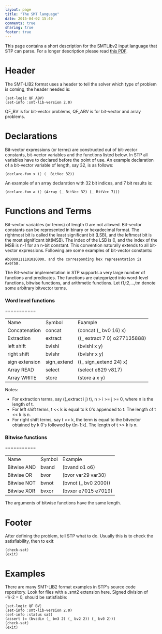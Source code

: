 ```yaml
---
layout: page
title: "The SMT language"
date: 2015-04-02 15:49
comments: true
sharing: true
footer: true
---
```


This page contains a short description for the SMTLibv2 input language that STP can parse. For a longer description please read <a href="www.grammatech.com/resource/smt/SMTLIBTutorial.pdf">this PDF</a>.

Header
===========

The SMT-LIB2 format uses a header to tell the solver which type of problem is coming,  the header needed is:

```
(set-logic QF_ABV)
(set-info :smt-lib-version 2.0)
```

QF_BV is for bit-vector problems, QF_ABV is for bit-vector and array problems.

Declarations
===========

Bit-vector expressions (or terms) are constructed out of bit-vector constants, bit-vector variables and the functions listed below. In STP all variables have to declared before the point of use. An example declaration of a bit-vector variable of length, say 32, is as follows:
```
(declare-fun x () (_ BitVec 32))
```
An example of an array declaration with 32 bit indices, and 7 bit results is:
```
(declare-fun a () (Array (_ BitVec 32) (_ BitVec 7)))
```

Functions and Terms
===========

Bit-vector variables (or terms) of length 0 are not allowed. Bit-vector constants can be represented in binary or hexadecimal format. The rightmost bit is called the least significant bit (LSB), and the leftmost bit is the most significant bit(MSB). The index of the LSB is 0, and the index of the MSB is n-1 for an n-bit constant. This convention naturally extends to all bit-vector expressions. Following are some examples of bit-vector constants:
```
#b0000111101010000, and the corresponding hex representation is #x0f50.
```

The Bit-vector implementation in STP supports a very large number of functions and predicates. The functions are categorized into word-level functions, bitwise functions, and arithmetic functions. Let t1,t2,...,tm denote some arbitrary bitvector terms.

<h3>Word level functions</h3>
===========

<table>
<tr>
<td>Name</td>
<td>Symbol</td>
<td>Example</td>
</tr>

<tr>
<td>Concatenation</td>
<td>concat</td>
<td>(concat (_ bv0 16) x)</td>
</tr>

<tr>
<td>Extraction</td>
<td>extract</td>
<td>((_ extract 7 0) o277135888)</td>
</tr>

<tr>
<td>left shift</td>
<td>bvlshl</td>
<td>(bvlshl x y)</td>
</tr>

<tr>
<td>right shift</td>
<td>bvlshr</td>
<td>(bvlshr x y)</td>
</tr>

<tr>
<td>sign extension</td>
<td>sign_extend</td>
<td>((_ sign_extend 24) x)</td>
</tr>

<tr>
<td>Array READ</td>
<td>select</td>
<td>(select e829 v817)</td>
</tr>

<tr>
<td>Array WRITE</td>
<td>store</td>
<td>(store a x y)</td>
</tr>
</table>

Notes:
* For extraction terms, say ((_extract i j) t), n > i >= j >= 0, where n is the length of t.
* For left shift terms, t << k is equal to k 0's appended to t. The length of t << k is n.
* For right shift terms, say t >> k, the term is equal to the bitvector obtained by k 0's followed by t[n-1:k]. The length of t >> k is n.


<h3>Bitwise functions</h3>
===========

<table>
<tr>
<td>Name</td>
<td>Symbol</td>
<td>Example</td>
</tr>

<tr>
<td>Bitwise AND</td>
<td>bvand</td>
<td>(bvand o1 o6)</td>
</tr>

<tr>
<td>Bitwise OR</td>
<td>bvor</td>
<td>(bvor var29 var30)</td>
</tr>

<tr>
<td>Bitwise NOT</td>
<td>bvnot</td>
<td>(bvnot (_ bv0 2000))</td>
</tr>

<tr>
<td>Bitwise XOR</td>
<td>bvxor</td>
<td>(bvxor e7015 e7019)</td>
</tr>
</table>

The arguments of bitwise functions have the same length.

Footer
===========

After defining the problem, tell STP what to do. Usually this is to check the satisfiability, then to exit:
```
(check-sat)
(exit)
```

Examples
===========

There are many SMT-LIB2 format examples in STP's source code repository. Look for files with a .smt2 extension  here. Signed division of -1/-2 =  0, should be satisfiable:
```
(set-logic QF_BV)
(set-info :smt-lib-version 2.0)
(set-info :status sat)
(assert (= (bvsdiv (_ bv3 2) (_ bv2 2)) (_ bv0 2)))
(check-sat)
(exit)
```

